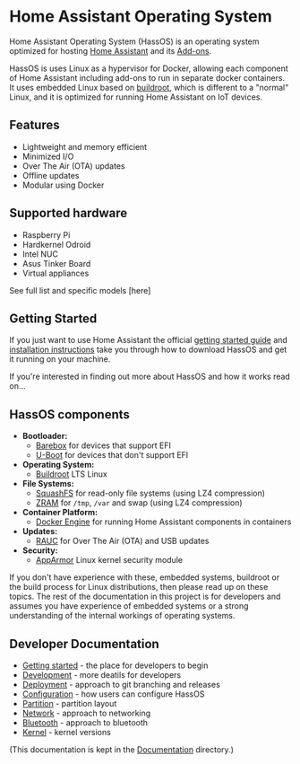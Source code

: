 # Home Assistant Operating System
Home Assistant Operating System (HassOS) is an operating system optimized for hosting [Home Assistant](https://www.home-assistant.io) and its [Add-ons](https://www.home-assistant.io/addons/).

HassOS is uses Linux as a hypervisor for Docker, allowing each component of Home Assistant including add-ons to run in separate docker containers. It uses embedded Linux based on [buildroot](https://buildroot.org/), which is different to a "normal" Linux, and it is optimized for running Home Assistant on IoT devices.

## Features
* Lightweight and memory efficient
* Minimized I/O
* Over The Air (OTA) updates
* Offline updates
* Modular using Docker

## Supported hardware
* Raspberry Pi
* Hardkernel Odroid
* Intel NUC
* Asus Tinker Board
* Virtual appliances

See full list and specific models [here]

## Getting Started
If you just want to use Home Assistant the official [getting started guide](https://www.home-assistant.io/getting-started/) and [installation instructions](https://www.home-assistant.io/hassio/installation/) take you through how to download HassOS and get it running on your machine.

If you're interested in finding out more about HassOS and how it works  read on...

## HassOS components


* **Bootloader:**
  * [Barebox](https://barebox.org/) for devices that support EFI
  * [U-Boot](https://www.denx.de/wiki/U-Boot) for devices that don't support EFI
* **Operating System:**
  * [Buildroot](https://buildroot.org/) LTS Linux
* **File Systems:**
  * [SquashFS](https://www.kernel.org/doc/Documentation/filesystems/squashfs.txt) for read-only file systems (using LZ4 compression)
  * [ZRAM](https://www.kernel.org/doc/Documentation/blockdev/zram.txt) for `/tmp`, `/var` and swap (using LZ4 compression)
* **Container Platform:**
  * [Docker Engine](https://docs.docker.com/engine/) for running Home Assistant components in containers
* **Updates:**
  * [RAUC](https://rauc.io/) for Over The Air (OTA) and USB updates
* **Security:**
  * [AppArmor](https://apparmor.net/) Linux kernel security module

If you don't have experience with these, embedded systems, buildroot or the build process for Linux distributions, then please read up on these topics. The rest of the documentation in this project is for developers and assumes you have experience of embedded systems or a strong understanding of the internal workings of operating systems.

## Developer Documentation



* [Getting started](./Documentation/getting_started_development.md) - the place for developers to begin
* [Development](./Documentation/getting_started_development.md) - more deatils for developers
* [Deployment](./Documentation/deployment.md) - approach to git branching and releases
* [Configuration](./Documentation/configuration.md) - how users can configure HassOS
* [Partition](./Documentation/partition.md) - partition layout
* [Network](./Documentation/network.md) - approach to networking
* [Bluetooth](./Documentation/bluetooth.md) - approach to bluetooth
* [Kernel](./Documentation/kernal.md) - kernel versions



(This documentation is kept in the [Documentation](./Documentation) directory.)
